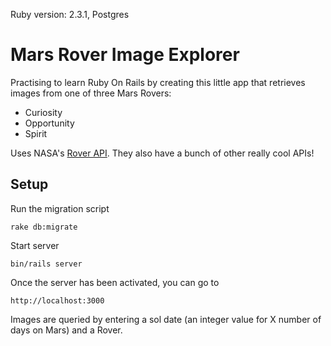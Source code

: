 
Ruby version: 2.3.1,
Postgres

# Mars Rover Image Explorer

Practising to learn Ruby On Rails by creating this little app that retrieves images from one of three Mars Rovers:
- Curiosity
- Opportunity
- Spirit

Uses NASA's [Rover API](https://api.nasa.gov/api.html#MarsPhotos). They also have a bunch of other really cool APIs!

## Setup

Run the migration script

    rake db:migrate
    
Start server

    bin/rails server

Once the server has been activated, you can go to

    http://localhost:3000
    
Images are queried by entering a sol date (an integer value for X number of days on Mars) and a Rover.
